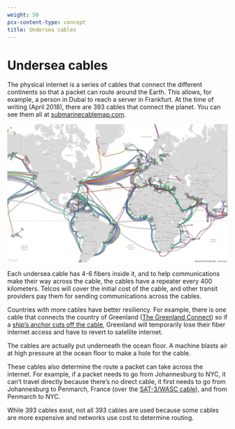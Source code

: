 ```yaml
---
weight: 50
pcx-content-type: concept
title: Undersea cables
---
```


# Undersea cables

The physical internet is a series of cables that connect the different continents so that a packet can route around the Earth. This allows, for example, a person in Dubai to reach a server in Frankfurt. At the time of writing (April 2018), there are 393 cables that connect the planet. You can see them all at [submarinecablemap.com](http://submarinecablemap.com).

![local-network](../static/submarinecables.png)

Each undersea cable has 4-6 fibers inside it, and to help communications make their way across the cable, the cables have a repeater every 400 kilometers. Telcos will cover the initial cost of the cable, and other transit providers pay them for sending communications across the cables.

Countries with more cables have better resiliency. For example, there is one cable that connects the country of Greenland ([The Greenland Connect](https://www.submarinecablemap.com/#/submarine-cable/greenland-connect)) so if a [ship’s anchor cuts off the cable](https://en.wikipedia.org/wiki/2008_submarine_cable_disruption), Greenland will temporarily lose their fiber internet access and have to revert to satellite internet.

The cables are actually put underneath the ocean floor. A machine blasts air at high pressure at the ocean floor to make a hole for the cable.

These cables also determine the route a packet can take across the internet. For example, if a packet needs to go from Johannesburg to NYC, it can’t travel directly because there’s no direct cable, it first needs to go from Johannesburg to Penmarch, France (over the [SAT-3/WASC cable](https://www.submarinecablemap.com/#/submarine-cable/sat-3wasc)), and from Penmarch to NYC.

While 393 cables exist, not all 393 cables are used because some cables are more expensive and networks use cost to determine routing.